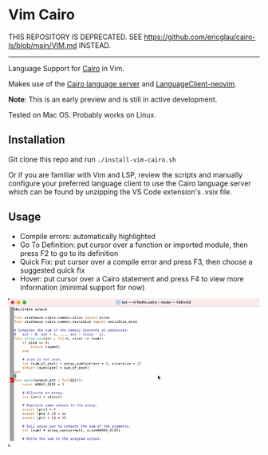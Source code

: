 # Vim Cairo

THIS REPOSITORY IS DEPRECATED.  SEE https://github.com/ericglau/cairo-ls/blob/main/VIM.md INSTEAD.

---

Language Support for [Cairo](https://www.cairo-lang.org/) in Vim.  

Makes use of the [Cairo language server](https://github.com/ericglau/cairo-ls) and [LanguageClient-neovim](https://github.com/autozimu/LanguageClient-neovim).

**Note**: This is an early preview and is still in active development.

Tested on Mac OS. Probably works on Linux.

## Installation

Git clone this repo and run `./install-vim-cairo.sh`

Or if you are familiar with Vim and LSP, review the scripts and manually configure your preferred language client to use the Cairo language server which can be found by unzipping the VS Code extension's .vsix file.

## Usage

- Compile errors: automatically highlighted
- Go To Definition: put cursor over a function or imported module, then press F2 to go to its definition
- Quick Fix: put cursor over a compile error and press F3, then choose a suggested quick fix
- Hover: put cursor over a Cairo statement and press F4 to view more information (minimal support for now)

![Demo animation](vim-cairo.gif)
